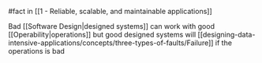 #fact in [[1 - Reliable, scalable, and maintainable applications]]

Bad [[Software Design|designed systems]] can work with good [[Operability|operations]] but good designed systems will [[designing-data-intensive-applications/concepts/three-types-of-faults/Failure]] if the operations is bad
